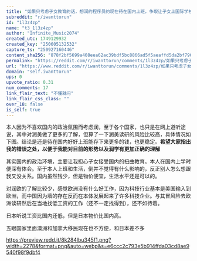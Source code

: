 ```yaml
---
title: "如果只考虑子女教育的话，想润的程序员的现在待在国内上班，争取让子女上国际学校是不是比较好"
subreddit: "r/iwanttorun"
id: "1l3z4zp"
name: "t3_1l3z4zp"
author: "Infinite_Music2074"
created_utc: 1749129932
created_key: "250605132532"
capture_ts: "250927160446"
content_sha256: "878f2bf5699a408eea62ac39bdf5bc8866ad5f5aeaffd5da2bf79644dffb9c06"
permalink: "https://reddit.com/r/iwanttorun/comments/1l3z4zp/如果只考虑子女教育的话想润的程序员的现在待在国内上班争取让子女上国际学校是不是比较好/"
url: "https://www.reddit.com/r/iwanttorun/comments/1l3z4zp/如果只考虑子女教育的话想润的程序员的现在待在国内上班争取让子女上国际学校是不是比较好/"
domain: "self.iwanttorun"
ups: 0
upvote_ratio: 0.31
num_comments: 17
link_flair_text: "不懂就问"
link_flair_css_class: ""
over_18: false
is_self: true
---
```


本人因为不喜欢国内的政治氛围而考虑润，至于各个国家，也只是在网上道听途说，其中对润美做了更多的了解，但算了一下润美读研的风险比较高，具体情况如下图。结论是还是待在国内好好上班能存下来更多的钱，也更稳定。**希望大家指出我的错误之处，以便于我能对目前的形势以及润学有更加正确的理解**

其实国内的政治环境，主要让我担心子女接受国内的扭曲教育。本人在国内上学时便深有体会。至于本人上班和生活，倒并不觉得有什么影响的，反正别人怎么想跟我又没关系。国内虽然钱少，但是物价便宜，生活水平还是可以的。

对润欧的了解比较少，感觉欧洲没有什么好工作，因为科技行业基本是美国输入到欧洲，而中国因为墙的存在反而在本体发展起来了许多科技企业。与其冒风险去欧洲读研然后在当地找低工资的工作（还不一定找得到），还不如待着。

日本听说工资比国内还低，但是日本物价比国内高。

五眼国家里面澳洲和加拿大移民现在也不方便，和日本差不多

<https://preview.redd.it/8k284lbu345f1.png?width=2278&format=png&auto=webp&s=e6ccc2c793e5b914ffda03cd8ae9540f98f9dbf4>
